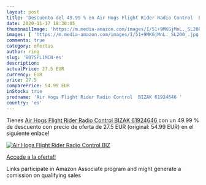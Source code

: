 ```yaml
---
layout: post
title: 'Descuento del 49.99 % en Air Hogs Flight Rider Radio Control  BIZ'
date: 2020-11-17 18:30:05
thumbnailImage: 'https://m.media-amazon.com/images/I/51+9MKGjMnL._SL200_.jpg'
images: [ 'https://m.media-amazon.com/images/I/51+9MKGjMnL._SL200_.jpg' ]
comments: true
category: ofertas
author: ring
slug: 'B07SPL1MCN-es'
description:
actualPrice: 27.5 EUR
currency: EUR
price: 27.5
comparePrice: 54.99 EUR
inStock: true
prodname: 'Air Hogs Flight Rider Radio Control  BIZAK 61924646 '
country: 'es'
---
```


Tienes [Air Hogs Flight Rider Radio Control  BIZAK 61924646 ](https://www.amazon.es/dp/B07SPL1MCN/?tag=tolees-21) con un 49.99 % de descuento con precio de oferta de 27.5 EUR (original: 54.99 EUR) en el siguiente enlace!

[![Air Hogs Flight Rider Radio Control  BIZ](https://m.media-amazon.com/images/I/51+9MKGjMnL._SL200_.jpg)](https://www.amazon.es/dp/B07SPL1MCN/?tag=tolees-21)

[Accede a la oferta!!](https://www.amazon.es/dp/B07SPL1MCN/?tag=tolees-21)

Links participate in Amazon Associate program and might generate a comission on qualifying sales


